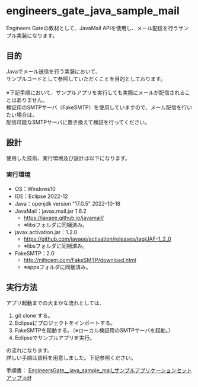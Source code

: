 # engineers_gate_java_sample_mail

Engineers Gateの教材として、JavaMail APIを使用し、メール配信を行うサンプル実装になります。

## 目的

Javaでメール送信を行う実装において、<br>
サンプルコードとして参照していただくことを目的としております。<br>
<br>
※下記手順において、サンプルアプリを実行しても実際にメールが配信されることはありません。<br>
検証用のSMTPサーバ（FakeSMTP）を使用していますので、メール配信を行いたい場合は、<br>
配信可能なSMTPサーバに置き換えて検証を行ってください。

## 設計

使用した技術、実行環境及び設計は以下になります。

### 実行環境

- OS：Windows10
- IDE：Eclipse 2022-12
- Java：openjdk version "17.0.5" 2022-10-18
- JavaMail：javax.mail.jar 1.6.2
    - https://javaee.github.io/javamail/
    - ※libsフォルダに同梱済み。
- javax.activation.jar：1.2.0
    - https://github.com/javaee/activation/releases/tag/JAF-1_2_0
    - ※libsフォルダに同梱済み。
- FakeSMTP：2.0
    - http://nilhcem.com/FakeSMTP/download.html
    - ※appsフォルダに同梱済み。

## 実行方法

アプリ起動までの大まかな流れとしては、

1. git clone する。
1. Eclipseにプロジェクトをインポートする。
1. FakeSMTPを起動する。（※ローカル検証用のSMTPサーバを起動。）
1. Eclipseでサンプルアプリを実行。

の流れになります。<br>
詳しい手順は資料を用意しました。下記参照ください。

手順書： [EngineersGate__java_sample_mail_サンプルアプリケーションセットアップ.pdf](https://github.com/tomo-sato/engineers_gate_java_sample_mail/blob/main/doc/EngineersGate__java_sample_mail_%E3%82%B5%E3%83%B3%E3%83%97%E3%83%AB%E3%82%A2%E3%83%97%E3%83%AA%E3%82%B1%E3%83%BC%E3%82%B7%E3%83%A7%E3%83%B3%E3%82%BB%E3%83%83%E3%83%88%E3%82%A2%E3%83%83%E3%83%97.pdf)

